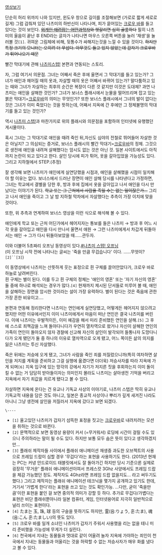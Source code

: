 [영상보기](http://koshiandoh.com/flash-gallery01/natsumi-step/naki.swf)

단순히 허리 위까지 나와 있지만, 윈도우 창으로 길이를 조절해보면 (가로로 짧게 세로로 길게) 그럼 감춰져 있던 나츠미의 하반신이 나타나며,
피가 묻어있는 [크로우 바](%ED%81%AC%EB%A1%9C%EC%9A%B0%20%EB%B0%94.md)를 들고 있다는 것이 보인다.
<del>[외계인 때려잡는 어떤과학자](%EA%B3%A0%EB%93%A0%20%ED%94%84%EB%A6%AC%EB%A7%A8.md)와 헷갈리면 심히
골룸하다</del> 필히 나츠미의 울음이 끝난 후 END라는 글자가 나타나면 마우스 오른쪽 버튼을 눌러 '재생'을 눌러볼 것`[1]`.
귀여운 그림체에 비해, 뒷통수가 싸해지는것을 느낄 수 있을 것이다. <del>하지만 특정 크기의 모니터는 오히려 더 무섭다. 아무것도 들고
있지 않았는데 갑자기 크로우바가 튀어나오기 때문</del>

빨간 막대기에 관해 [나츠미스텝!](%EB%82%98%EC%B8%A0%EB%AF%B8%20%EC%8A%A4%ED%85%9D%21.md) 본편과 연동되는 스토리.

자, 그럼 여기서 의문점. 그녀는 어째서 죽은 후에 울면서 그 막대기를 들고 있는가? 그녀가 애인과 헤어질 때의 옷과, 자살할 때의 옷은
어째서 바뀌어 있는가? 말다툼하고 있는 때와 그녀가 자살하는 최후의 순간은 복장이 다른 것 같지만 이것은 도대체? 과연 나츠미는 애인을
살해한 것인가? 그녀가 보너스 플래시에서 눈물을 떨어뜨리며 잡고 있는 붉은 막대기=[크로우바](%ED%81%AC%EB%A1%9C%EC%9A%B0%20%EB%B0%94.md)의 의미는 무엇인가? 또한 보너스 플래시에서 그녀의
발이 없다는 것은 그녀가 이미 죽었다는 것을 뜻하는데, 어째서 지옥에 간 후에만 그 정체불명의 막대기를 들고 있는 것인가?

역시 [나츠미 스텝!](%EB%82%98%EC%B8%A0%EB%AF%B8%20%EC%8A%A4%ED%85%9D%21.md)과 마찬가지로
위의 플래시와 의문점을 포함하여 인터넷에 유행했던 게시물이다.

혹시 그녀는 그 막대기로 애인을 때려 죽인 뒤,자신도 심야의 전철로 뛰어들어 자살한 것은 아닐지? 그 의심되는 증거로, 보너스 플래시의 빨간
막대기=[크로우바](%ED%81%AC%EB%A1%9C%EC%9A%B0%EB%B0%94.md)의 정체. 그것으로 생전에 애인을 내려쳐
살해했다는 암시도 없는 것은 아닌 것. 일본 사이트에서도 아직까지 논란이 되고 있다고 한다. 살인 당시에 피가 튀어, 옷을 갈아입었을
가능성도 있다. 그리고 지하철에서 STEP.(추정)

잘 생각해 보면 나츠미가 애인에게 실연당했을 시점과, 애인을 살해했을 시점이 일치해야 할 이유는 없다. 보너스에서 드러난 장면이 애인 살해
당시를 나타낸다고 가정하면, 그녀는 학교에서 결별을 당한 후, 방과 후에 집에서 옷을 갈아입고 나서 애인을 다시 만났다는 이야기가 된다.
<del>학교 또는 그 근처에서 사람을 죽일 수는 없는 일이잖은가...</del> 그리고 나서 애인을 죽이고 그 날 밤 지하철 막차에서
자살했다는 추측이 가장 이치에 맞을 것이다.

또한, 위 추측과 연계하여 보너스 영상을 이런 식으로 해석해 볼 수 있다.

애인에게 학교 또는 근처 어딘가에서 헤어지자는 통보를 들은 나츠미 → 방과 후 어느 시각 옷을 갈아입고 애인을 다시 만나서 울면서 애원 →
그런 나츠미에게서 차갑게 뒤돌아서는 애인 → 그가 다시 뒤돌아보았을 때……관두자.

이와 더불어 5초짜리 오프닝 동영상이 있다.[#나츠미 스텝!
오프닝](http://koshiandoh.com/swf/etc/fb04op_swf.html)  
(이 오프닝 시작 전에 나타나는 글씨는 '죽을 만큼 무겁습니다' 이다. ……무엇이?`[2]``[3]`)

이 동영상에서 나츠미는 산뜻하게 웃는 표정으로 흰 구체를 끌어안았다가, 크로우 바로 하늘로 날려버린다.  
흰 구체는 별이 된다. 이를 두고 흰 구체의 정체는 '애인의 영혼' 또는 '자기 자신의 영혼' 둘 중에 하나로 해석되는 경우가
많다.`[4]` 현재까지 제시된 단서들로 미루어 볼 때, 애인을 살해하는 장면을 암시한 것이라는 설이 가장 유력하다. 별이 된다는 것은
죽음에 관한 가장 흔한 비유이고….

본편과 연동해 정리한다면 나츠미는 연인에게 실연당했고, 어떻게든 헤어지지 않으려고 했지만 어떤 이유에서인지 이미 나츠미에게서 마음이 떠난
연인은 결국 나츠미를 버린다. 이에 나츠미는 우발적이든, 이미 예감을 해서 미리 준비했든 연인을 살해.`[5]` 그 후에 스스로 죄책감을
느껴 돌아다니다가 우연히 열차역으로 왔거나 자신이 살해한 연인의 가족이 연인이 돌아오지 않자 경찰에 신고해 자신의 살인이 발각되어 들통나자
도망다니다가 오게 됐던가 둘 중 하나의 이유로 열차역으로 오게 됐고, 어느 쪽이든 삶의 의지를 잃은 나츠미는 투신 자살했다.

죽은 뒤에는 저승에 오게 됐고, 그녀가 사람을 죽인 죄를 저질렀으니까(특히 여차하면 살인을 저지를 계획을 준비하고 그걸 실행에 옮겼다면
더더욱) 저승사자를 따라 지옥에 가게 되며`[6]` 지옥 입구에 있는 망각의 강에서 자기가 저지른 짓을 후회하는지 이미 돌이킬 수 없는 거
담담히 받아들이자는 의미인지 몰라도 나츠미는 살아생전 기억을 버리고 지옥에서 자기 죄값을 치르게 됐다고 볼 수 있다.

자살하면 지옥에 온다는 건 유교나 기독교 사상의 이야기로, 나츠미 스텝은 딱히 유교나 기독교적 내용을 담은 것도 아니고, 일본은 종교적
사상이나 뿌리가 깊게 새겨진 나라도 아니니 그냥 생전에 살인을 저질러서 지옥에 갔다고 보면 되겠다.  

`\----`

  * `[1]` 울고있던 나츠미가 갑자기 섬뜩한 표정을 짓고는 [크로우바](%ED%81%AC%EB%A1%9C%EC%9A%B0%EB%B0%94.md)로 내려치려는 모션을 취하는 것으로 바뀐다.
  * `[2]` 문맥적으로 보면 동영상 용량이 커서 (=무거워서) 로딩에 시간이 걸릴 수도 있으니 주의하라는 말이 될 수도 있다. 하지만 보통 모두 숨은 뜻이 있다고 생각하겠지만…
  * `[3]` 플래쉬 제작자들 사이에서 플래쉬 애니메이션 재생중 과도한 오브젝트의 사용으로 프레임 드랍이 심할 경우 '무겁다'라는 표현을 사용하기도 한다. (2013년 현재는 PC는 커녕 안드로이드 태블릿에서도 잘 돌아가긴 하지만 당시 기준으론 실제로 굉장히 '무거운' 플래쉬 애니메이션이여서 프레스캇 3Ghz 사양에서도 프레임 드랍을 체감 가능했던 정도. 제작자도 4Ghz라면 프레임 드랍 없을지도... 라고 써두기도 했다.) 그리고 제작자는 플래쉬 애니메이션 테크닉을 몇가지 공개하고 있기도 한데, 거기서 '가볍게 한다'라는 표현을 쓰고 있는 것도 확인가능. ...다만, 굳이 '죽을만큼'이란 표현을 붙인 걸 보면 중의적 의미가 강할 듯 하다. 추가로 무겁다/가볍다는 표현은 비단 플래쉬뿐아니라 일본 컴퓨터, 게임, 인터넷용어로 지극히 일반적으로 널리 쓰이는 표현이다.
  * `[4]` たま는 玉, 珠, 球 등의 구슬을 뜻하기도 하지만, 霊(음:りょう, 훈:たま), 魂(음:こん 훈:たましい)의 뜻도 있다.
  * `[5]` 크로우 바를 일개 소녀인 나츠미가 갑자기 주워서 사용했을 리는 없을 테니 미리 준비했을 가능성에 무게가 더 실린다.
  * `[6]` 천국에서 지내는 동물들과 멋대로 같이 어울려 놀자 지옥에 가야하는 죄인이 천국에서 지내는 동물들과 어울리는 것을 허락할 수 없는 저승사자가 매우 화를 냈다고 볼 수 있다.

